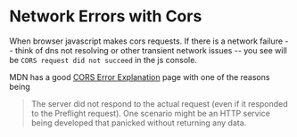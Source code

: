 # Network Errors with Cors
When browser javascript makes cors requests. If there is a network failure -- think of dns
not resolving or other transient network issues -- you see will be `CORS request did not succeed` in the js console.

MDN has a good [CORS Error Explanation](https://developer.mozilla.org/en-US/docs/Web/HTTP/CORS/Errors/CORSDidNotSucceed)
page with one of the reasons being

> The server did not respond to the actual request (even if it responded to the Preflight request). One scenario might be an HTTP service being developed that panicked without returning any data.
